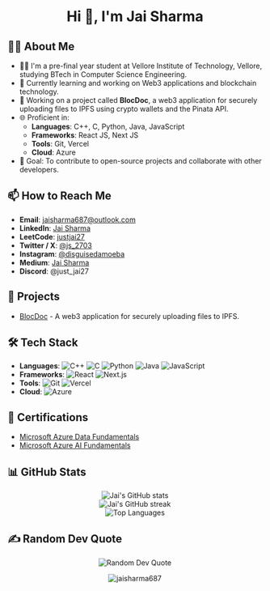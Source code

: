 <h1 align="center">Hi 👋, I'm Jai Sharma</h1>

## 👨‍💻 About Me
- 🧑‍🎓 I'm a pre-final year student at Vellore Institute of Technology, Vellore, studying BTech in Computer Science Engineering.
- 🌱 Currently learning and working on Web3 applications and blockchain technology.
- 🔭 Working on a project called **BlocDoc**, a web3 application for securely uploading files to IPFS using crypto wallets and the Pinata API.
- 🌐 Proficient in:
  - **Languages**: C++, C, Python, Java, JavaScript
  - **Frameworks**: React JS, Next JS
  - **Tools**: Git, Vercel
  - **Cloud**: Azure
- 🎯 Goal: To contribute to open-source projects and collaborate with other developers.

## 📫 How to Reach Me
- **Email**: <a href="mailto:jaisharma687@outlook.com" target="_blank">jaisharma687@outlook.com</a>
- **LinkedIn**: <a href="https://www.linkedin.com/in/jaisharma27" target="_blank">Jai Sharma</a>
- **LeetCode**: <a href="https://leetcode.com/u/justjai27/" target="_blank">justjai27</a>
- **Twitter / X**: <a href="https://x.com/js_2703" target="_blank">@js_2703</a>
- **Instagram**: <a href="https://www.instagram.com/disguisedamoeba/" target="_blank">@disguisedamoeba</a>
- **Medium**: <a href="https://medium.com/@jaisharma687" target="_blank">Jai Sharma</a>
- **Discord**: @just_jai27

## 🚀 Projects
- <a href="https://github.com/Siddhantbg/BlocDoc" target="_blank">BlocDoc</a> - A web3 application for securely uploading files to IPFS.

## 🛠️ Tech Stack
- **Languages**: 
  ![C++](https://img.shields.io/badge/C++-00599C?style=flat&logo=c%2B%2B&logoColor=white)
  ![C](https://img.shields.io/badge/C-A8B9CC?style=flat&logo=c&logoColor=white)
  ![Python](https://img.shields.io/badge/Python-3776AB?style=flat&logo=python&logoColor=white)
  ![Java](https://img.shields.io/badge/Java-007396?style=flat&logo=java&logoColor=white)
  ![JavaScript](https://img.shields.io/badge/JavaScript-F7DF1E?style=flat&logo=javascript&logoColor=black)
- **Frameworks**: 
  ![React](https://img.shields.io/badge/React-20232A?style=flat&logo=react&logoColor=61DAFB)
  ![Next.js](https://img.shields.io/badge/Next.js-000000?style=flat&logo=nextdotjs&logoColor=white)
- **Tools**: 
  ![Git](https://img.shields.io/badge/Git-F05032?style=flat&logo=git&logoColor=white)
  ![Vercel](https://img.shields.io/badge/Vercel-000000?style=flat&logo=vercel&logoColor=white)
- **Cloud**: 
  ![Azure](https://img.shields.io/badge/Microsoft%20Azure-0078D4?style=flat&logo=microsoft-azure&logoColor=white)

## 📜 Certifications
- <a href="https://www.credly.com/badges/b8a8f9f6-b7fb-4f02-aa0f-ff012cc45f4b/linked_in_profile" target="_blank">Microsoft Azure Data Fundamentals</a>
- <a href="https://www.credly.com/badges/ce925d67-8a11-43f8-b518-3d1acc8e3e93/linked_in_profile" target="_blank">Microsoft Azure AI Fundamentals</a>

## 📊 GitHub Stats
<p align="center">
  <img src="https://github-readme-stats.vercel.app/api?username=jaisharma687&theme=dark&hide_border=false&include_all_commits=true&count_private=false" alt="Jai's GitHub stats" />
  <br/>
  <img src="https://github-readme-streak-stats.herokuapp.com/?user=jaisharma687&theme=dark&hide_border=false" alt="Jai's GitHub streak" />
  <br/>
  <img src="https://github-readme-stats.vercel.app/api/top-langs/?username=jaisharma687&theme=dark&hide_border=false&include_all_commits=true&count_private=false&layout=compact" alt="Top Languages" />
</p>

## ✍️ Random Dev Quote
<p align="center">
  <img src="https://quotes-github-readme.vercel.app/api?type=horizontal&theme=tokyonight" alt="Random Dev Quote" />
</p>

<p align="center">
  <img src="https://komarev.com/ghpvc/?username=jaisharma687&label=Profile%20views&color=0e75b6&style=flat" alt="jaisharma687" />
</p>
